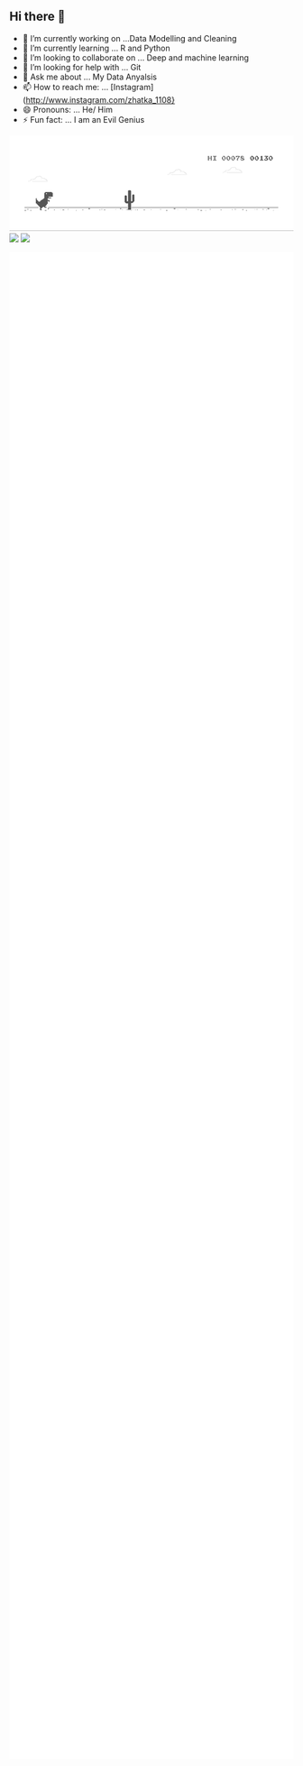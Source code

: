 ## Hi there 👋


- 🔭 I’m currently working on ...Data Modelling and Cleaning
- 🌱 I’m currently learning ... R and Python
- 👯 I’m looking to collaborate on ... Deep and machine learning
- 🤔 I’m looking for help with ... Git
- 💬 Ask me about ... My Data Anyalsis
- 📫 How to reach me: ... [Instagram](http://www.instagram.com/zhatka_1108}
- 😄 Pronouns: ... He/ Him
- ⚡ Fun fact: ... I am an Evil Genius

[![](https://github.com/lutherleo/lutherleo/blob/main/dino.gif)](#)
[![](https://github-readme-stats.vercel.app/api?username=lutherleo)](https://github.com/lutherleo/github-readme-stats)
[![](https://github-readme-stats.vercel.app/api/top-langs/?username=lutherleo&layout=compact)](https://github.com/lutherleo/github-readme-stats)

<img alt="🦑" align="center" src="https://github.com/lutherleo/lutherleo/blob/master/metrics.svg">
<img alt="🦑" align="center" src="https://github.com/lutherleo/lutherleo/blob/master/metrics.projects.svg">
<img alt="🦑" align="center" src="https://github.com/lutherleo/lutherleo/blob/master/metrics.plugin.topics.mastered.svg">
<img alt="🦑" align="center" src="https://github.com/lutherleo/lutherleo/blob/master/metrics.plugin.pagespeed.svg">
<img alt="🦑" align="center" src="https://github.com/lutherleo/lutherleo/blob/master/metrics.plugin.music.playlist.svg">
<img alt="🦑" align="center" src="https://github.com/lutherleo/lutherleo/blob/master/metrics.plugin.personal.anilist.svg">
<img alt="🦑" align="center" src="https://github.com/lutherleo/lutherleo/blob/master/metrics.additional.svg">
<img alt="🦑" align="center" src="https://github.com/lutherleo/lutherleo/blob/master/metrics.plugin.activity.svg">
